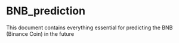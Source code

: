 # BNB_prediction
This document contains everything essential for predicting the BNB (Binance Coin) in the future
